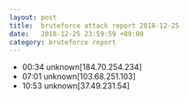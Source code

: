 ```yaml
---
layout: post
title:  bruteforce attack report 2018-12-25
date:   2018-12-25 23:59:59 +09:00
category: bruteforce report
---
```


* 00:34 unknown[184.70.254.234]
* 07:01 unknown[103.68.251.103]
* 10:53 unknown[37.49.231.54]
